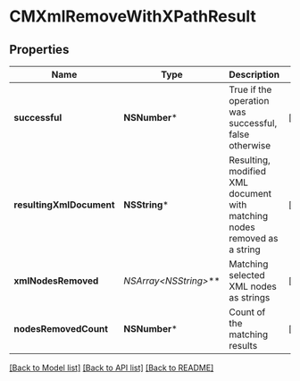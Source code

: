 # CMXmlRemoveWithXPathResult

## Properties
Name | Type | Description | Notes
------------ | ------------- | ------------- | -------------
**successful** | **NSNumber*** | True if the operation was successful, false otherwise | [optional] 
**resultingXmlDocument** | **NSString*** | Resulting, modified XML document with matching nodes removed as a string | [optional] 
**xmlNodesRemoved** | **NSArray&lt;NSString*&gt;*** | Matching selected XML nodes as strings | [optional] 
**nodesRemovedCount** | **NSNumber*** | Count of the matching results | [optional] 

[[Back to Model list]](../README.md#documentation-for-models) [[Back to API list]](../README.md#documentation-for-api-endpoints) [[Back to README]](../README.md)


